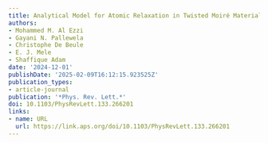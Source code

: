 ```yaml
---
title: Analytical Model for Atomic Relaxation in Twisted Moiré Materials
authors:
- Mohammed M. Al Ezzi
- Gayani N. Pallewela
- Christophe De Beule
- E. J. Mele
- Shaffique Adam
date: '2024-12-01'
publishDate: '2025-02-09T16:12:15.923525Z'
publication_types:
- article-journal
publication: '*Phys. Rev. Lett.*'
doi: 10.1103/PhysRevLett.133.266201
links:
- name: URL
  url: https://link.aps.org/doi/10.1103/PhysRevLett.133.266201
---
```

